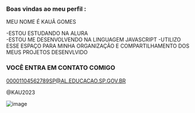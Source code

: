 ###  Boas vindas ao meu perfil :

 MEU NOME É KAUÃ GOMES

-ESTOU ESTUDANDO NA ALURA   
-ESTOU ME DESENVOLVENDO NA LINGUAGEM JAVASCRIPT
-UTILIZO ESSE ESPAÇO PARA MINHA ORGANIZAÇÃO E COMPARTILHAMENTO DOS MEUS PROJETOS DESENVLVIDO

### VOCÊ ENTRA EM CONTATO COMIGO

00001104562789SP@AL.EDUCACAO.SP.GOV.BR

@KAU2023


![image](https://github.com/user-attachments/assets/90fad8e9-9eea-4801-8201-f31e02809fe8)
